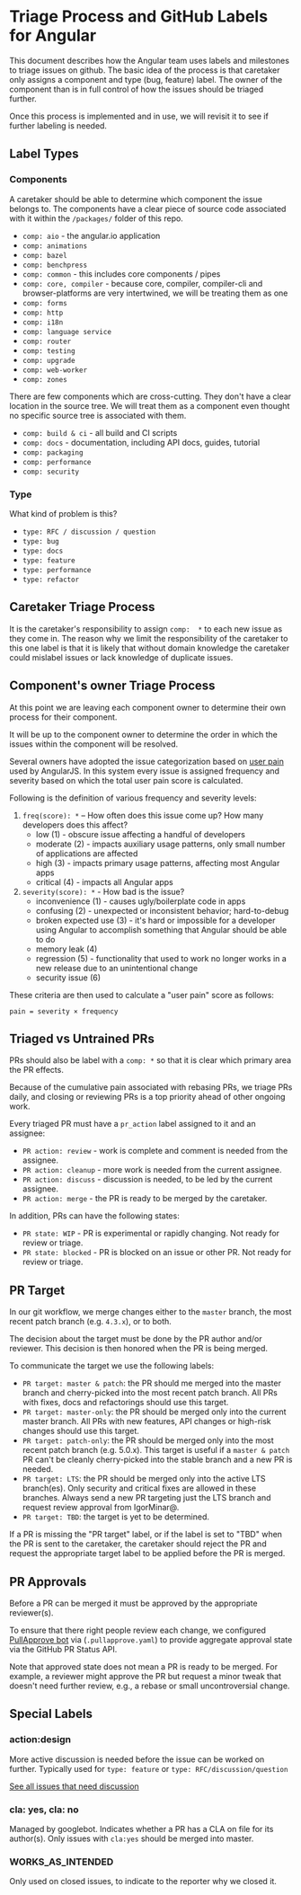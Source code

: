 # Triage Process and GitHub Labels for Angular

This document describes how the Angular team uses labels and milestones
to triage issues on github. The basic idea of the process is that
caretaker only assigns a component and type (bug, feature) label. The
owner of the component than is in full control of how the issues should
be triaged further.

Once this process is implemented and in use, we will revisit it to see
if further labeling is needed.

## Label Types

### Components

A caretaker should be able to determine which component the issue
belongs to. The components have a clear piece of source code associated
with it within the `/packages/` folder of this repo.

* `comp: aio` - the angular.io application
* `comp: animations`
* `comp: bazel`
* `comp: benchpress`
* `comp: common` - this includes core components / pipes
* `comp: core, compiler` - because core, compiler, compiler-cli and
  browser-platforms are very intertwined, we will be treating them as one
* `comp: forms`
* `comp: http`
* `comp: i18n`
* `comp: language service`
* `comp: router`
* `comp: testing`
* `comp: upgrade`
* `comp: web-worker`
* `comp: zones`

There are few components which are cross-cutting. They don't have
a clear location in the source tree. We will treat them as a component
even thought no specific source tree is associated with them.

* `comp: build & ci` - all build and CI scripts
* `comp: docs` - documentation, including API docs, guides, tutorial
* `comp: packaging`
* `comp: performance`
* `comp: security`


### Type

What kind of problem is this?

* `type: RFC / discussion / question`
* `type: bug`
* `type: docs`
* `type: feature`
* `type: performance`
* `type: refactor`

## Caretaker Triage Process

It is the caretaker's responsibility to assign `comp:  *` to each new
issue as they come in. The reason why we limit the responsibility of the
caretaker to this one label is that it is likely that without domain
knowledge the caretaker could mislabel issues or lack knowledge of
duplicate issues.


## Component's owner Triage Process

At this point we are leaving each component owner to determine their own
process for their component.

It will be up to the component owner to determine the order in which the
issues within the component will be resolved.

Several owners have adopted the issue categorization based on
[user pain](http://www.lostgarden.com/2008/05/improving-bug-triage-with-user-pain.html)
used by AngularJS. In this system every issue is assigned frequency and
severity based on which the total user pain score is calculated.

Following is the definition of various frequency and severity levels:

1. `freq(score): *` – How often does this issue come up? How many developers does this affect?
    * low (1) - obscure issue affecting a handful of developers
    * moderate (2) - impacts auxiliary usage patterns, only small number of applications are affected
    * high (3) - impacts primary usage patterns, affecting most Angular apps
    * critical (4) - impacts all Angular apps
1. `severity(score): *` - How bad is the issue?
    * inconvenience (1) - causes ugly/boilerplate code in apps
    * confusing (2) - unexpected or inconsistent behavior; hard-to-debug
    * broken expected use (3) - it's hard or impossible for a developer using Angular to accomplish something that Angular should be able to do
    * memory leak (4)
    * regression (5) - functionality that used to work no longer works in a new release due to an unintentional change
    * security issue (6)


These criteria are then used to calculate a "user pain" score as follows:

`pain = severity × frequency`


## Triaged vs Untrained PRs

PRs should also be label with a `comp: *` so that it is clear which
primary area the PR effects.

Because of the cumulative pain associated with rebasing PRs, we triage PRs daily, and
closing or reviewing PRs is a top priority ahead of other ongoing work.

Every triaged PR must have a `pr_action` label assigned to it and an assignee:

* `PR action: review` - work is complete and comment is needed from the assignee.
* `PR action: cleanup` - more work is needed from the current assignee.
* `PR action: discuss` - discussion is needed, to be led by the current assignee.
* `PR action: merge` - the PR is ready to be merged by the caretaker.

In addition, PRs can have the following states:

* `PR state: WIP` - PR is experimental or rapidly changing. Not ready for review or triage.
* `PR state: blocked` - PR is blocked on an issue or other PR. Not ready for review or triage.


## PR Target

In our git workflow, we merge changes either to the `master` branch, the most recent patch branch (e.g. `4.3.x`), or to both.

The decision about the target must be done by the PR author and/or reviewer. This decision is then honored when the PR is being merged.

To communicate the target we use the following labels:

* `PR target: master & patch`: the PR should me merged into the master branch and cherry-picked into the most recent patch branch. All PRs with fixes, docs and refactorings should use this target.
* `PR target: master-only`: the PR should be merged only into the current master branch. All PRs with new features, API changes or high-risk changes should use this target.
* `PR target: patch-only`: the PR should be merged only into the most recent patch branch (e.g. 5.0.x). This target is useful if a `master & patch` PR can't be cleanly cherry-picked into the stable branch and a new PR is needed.
* `PR target: LTS`: the PR should be merged only into the active LTS branch(es). Only security and critical fixes are allowed in these branches. Always send a new PR targeting just the LTS branch and request review approval from IgorMinar@.
* `PR target: TBD`: the target is yet to be determined.

If a PR is missing the "PR target" label, or if the label is set to "TBD" when the PR is sent to the caretaker, the caretaker should reject the PR and request the appropriate target label to be applied before the PR is merged.


## PR Approvals

Before a PR can be merged it must be approved by the appropriate reviewer(s).

To ensure that there right people review each change, we configured [PullApprove bot](https://about.pullapprove.com/) via (`.pullapprove.yaml`) to provide aggregate approval state via the GitHub PR Status API.

Note that approved state does not mean a PR is ready to be merged. For example, a reviewer might
approve the PR but request a minor tweak that doesn't need further review, e.g., a rebase or small
uncontroversial change.


## Special Labels

### action:design
More active discussion is needed before the issue can be worked on further. Typically used for
`type: feature` or `type: RFC/discussion/question`

[See all issues that need discussion](https://github.com/angular/angular/labels/action:%20Design)

### cla: yes, cla: no
Managed by googlebot. Indicates whether a PR has a CLA on file for its author(s). Only issues with
`cla:yes` should be merged into master.

### WORKS_AS_INTENDED

Only used on closed issues, to indicate to the reporter why we closed it.
